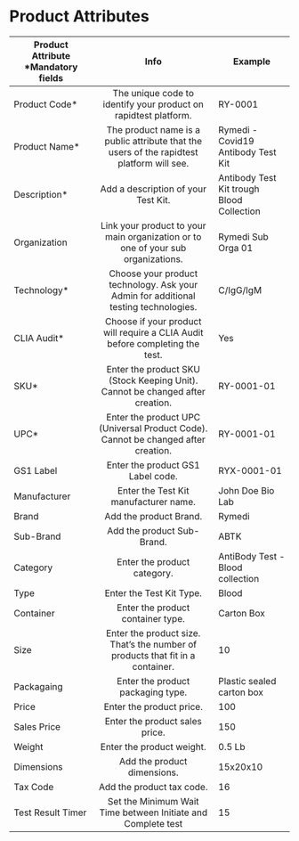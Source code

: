 # Product Attributes


|**Product Attribute \*Mandatory fields**|               **Info**                  |      **Example**     |
| -------------------------------------- | :-------------------------------------: | -------------------- |
| Product Code* | The unique code to identify your product on rapidtest platform. | RY-0001 |
| Product Name* | The product name is a public attribute that the users of the rapidtest platform will see. | Rymedi - Covid19 Antibody Test Kit |
| Description* | Add a description of your Test Kit. | Antibody Test Kit trough Blood Collection |
| Organization | Link your product to your main organization or to one of your sub organizations. | Rymedi Sub Orga 01 |
| Technology* | Choose your product technology. Ask your Admin for additional testing technologies. | C/IgG/IgM |
| CLIA Audit* | Choose if your product will require a CLIA Audit before completing the test. | Yes |
| SKU* | Enter the product SKU (Stock Keeping Unit). Cannot be changed after creation. | RY-0001-01 |
| UPC* | Enter the product UPC (Universal Product Code). Cannot be changed after creation. | RY-0001-01 |
| GS1 Label | Enter the product GS1 Label code. | RYX-0001-01 |
| Manufacturer | Enter the Test Kit manufacturer name. | John Doe Bio Lab |
| Brand | Add the product Brand. | Rymedi |
| Sub-Brand | Add the product Sub-Brand. | ABTK |
| Category | Enter the product category. | AntiBody Test - Blood collection |
| Type | Enter the Test Kit Type. | Blood |
| Container | Enter the product container type. | Carton Box |
| Size | Enter the product size. That’s the number of products that fit in a container. | 10 |
| Packagaing | Enter the product packaging type. | Plastic sealed carton box |
| Price | Enter the product price. | 100 |
| Sales Price | Enter the product sales price. | 150 |
| Weight | Enter the product weight. | 0.5 Lb |
| Dimensions | Add the product dimensions. | 15x20x10 |
| Tax Code | Add the product tax code. | 16 |
| Test Result Timer | Set the Minimum Wait Time between Initiate and Complete test | 15 |
